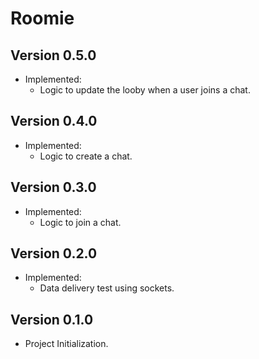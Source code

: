 # Roomie

## Version 0.5.0

- Implemented:
  - Logic to update the looby when a user joins a chat.

## Version 0.4.0

- Implemented:
  - Logic to create a chat.

## Version 0.3.0

- Implemented:
  - Logic to join a chat.

## Version 0.2.0

- Implemented:
  - Data delivery test using sockets.

## Version 0.1.0

- Project Initialization.
